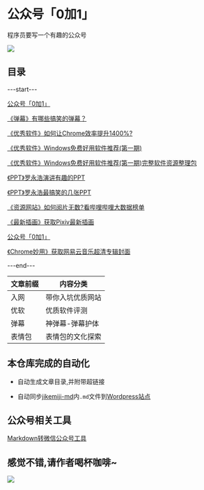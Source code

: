 # 公众号「0加1」

程序员要写一个有趣的公众号

![](https://www.v2fy.com/asset/README/73356546-94321980-42d5-11ea-94cc-a8f60e0e1985.gif)



## 目录

---start---

[公众号「0加1」](https://www.v2fy.com/p/000readme-jikemiji/)


[《弹幕》有哪些搞笑的弹幕？](https://www.v2fy.com/p/barrage-000001/)


[《优秀软件》如何让Chrome效率提升1400%?](https://www.v2fy.com/p/soft-000001/)


[《优秀软件》Windows免费好用软件推荐(第一期)](https://www.v2fy.com/p/soft-000002-windows10-softs-recommand/)


[《优秀软件》Windows免费好用软件推荐(第一期)完整软件资源整理包](https://www.v2fy.com/p/soft-000003-windows10-softs-recommand-all/)


[《PPT》罗永浩演讲有趣的PPT](https://www.v2fy.com/p/speech-000001-lyh/)


[《PPT》罗永浩最搞笑的几张PPT](https://www.v2fy.com/p/speech-000002-lyh/)


[《资源网站》如何阅片无数?看哔哩哔哩大数据榜单](https://www.v2fy.com/p/website-000001-kanbilibili/)


[《最新插画》获取Pixiv最新插画](https://www.v2fy.com/p/website-000002-pixiv/)


[公众号「0加1」](https://www.v2fy.com/p/website-000003-addog/)


[《Chrome妙用》获取网易云音乐超清专辑封面](https://www.v2fy.com/p/website-000004-music-pic/)

---end---

| 文章前缀 | 内容分类 |
| --- | --- |
| 入网 | 带你入坑优质网站 |
| 优软 | 优质软件评测 |
| 弹幕 | 神弹幕-弹幕护体 |
| 表情包 | 表情包的文化探索 |


## 本仓库完成的自动化

- 自动生成文章目录,并附带超链接

- 自动同步[jikemiji-md](https://github.com/zhaoolee/jikemiji/tree/master/jikemiji-md)内`.md`文件到[Wordpress站点](https://www.v2fy.com/)


## 公众号相关工具

[Markdown转微信公众号工具](https://doocs.github.io/md/)



## 感觉不错,请作者喝杯咖啡~

![](https://www.v2fy.com/asset/README/c4fdea49e11241e392d6bcaa33855897.png)